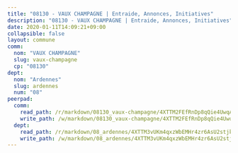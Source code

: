 ```yaml
---
title: "08130 - VAUX CHAMPAGNE | Entraide, Annonces, Initiatives"
description: "08130 - VAUX CHAMPAGNE | Entraide, Annonces, Initiatives"
date: 2020-01-11T14:09:21+09:00
collapsible: false
layout: commune
comm:
  nom: "VAUX CHAMPAGNE"
  slug: vaux-champagne
  cp: "08130"
dept:
  nom: "Ardennes"
  slug: ardennes
  num: "08"
peerpad:
  comm:
    read_path: /r/markdown/08130_vaux-champagne/4XTTM2FEfRnDp8qQie4UwqAu8sY4HWoexzcDXHVDtYB6JFtWq
    write_path: /w/markdown/08130_vaux-champagne/4XTTM2FEfRnDp8qQie4UwqAu8sY4HWoexzcDXHVDtYB6JFtWq-K3TgUbHe9cDziugfxnLvstmWg2QxCyXYSdTZk9GoNpb9qZha56eqmKCbf5N21hMxqjpYFvqeSRAxs8N46UK8rQ4C4VhEHw8caGd9hQiK7mk9RcB6R9jNLHyG6zcBo6ifQCkRpDtR
  dept:
    read_path: /r/markdown/08_ardennes/4XTTM3vUKm4qxzWbEMHr4zr6AsU2stjkKdsaY9uMbmhXjv9QM
    write_path: /w/markdown/08_ardennes/4XTTM3vUKm4qxzWbEMHr4zr6AsU2stjkKdsaY9uMbmhXjv9QM-K3TgUMB9u4JvtZdFBPfBexH6pGeKJREiRZLakfAxGDqg6fgd1ib6XHxM9tkwaYxqJV2qNTbboL5jGpTS7re5rUf5cB5fLzdnicM4aJkF5ZXmkvCRXEh5XT7432iWRZFby5MMVbKP
---
```


